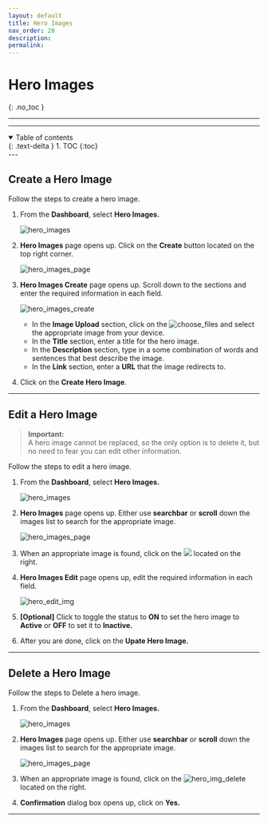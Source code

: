 ```yaml
---
layout: default
title: Hero Images
nav_order: 20
description:
permalink:
---
```


# Hero Images

{: .no_toc }

---

---

<details open markdown="block">
  <summary>
    Table of contents
  </summary>
  {: .text-delta }
1. TOC
{:toc}
</details>
---

## Create a Hero Image

Follow the steps to create a hero image.

1. From the **Dashboard**, select **Hero Images.**

   ![hero_images](../../images/heroimages/heroimgdash.png)

2. **Hero Images** page opens up. Click on the **Create** button located on the top right corner.

   ![hero_images_page](../../images/heroimages/hero_img_pages.png)

3. **Hero Images Create** page opens up. Scroll down to the sections and enter the required information in each field.

   ![hero_images_create](../../images/heroimages/hero_img_create.png)

   - In the **Image Upload** section, click on the ![choose_files](../../images/buttons/herochfiles.png) and select the appropriate image from your device.
   - In the **Title** section, enter a title for the hero image.
   - In the **Description** section, type in a some combination of words and sentences that best describe the image.
   - In the **Link** section, enter a **URL** that the image redirects to.

4. Click on the **Create Hero Image**.

---

## Edit a Hero Image

> **Important:**<br>
> A hero image cannot be replaced, so the only option is to delete it, but no need to fear you can edit other information.

Follow the steps to edit a hero image.

1. From the **Dashboard**, select **Hero Images.**

   ![hero_images](../../images/heroimages/heroimgdash.png)

2. **Hero Images** page opens up. Either use **searchbar** or **scroll** down the images list to search for the appropriate image.

   ![hero_images_page](../../images/heroimages/hero_img_pages.png)

3. When an appropriate image is found, click on the ![](../../images/buttons/herocheck.png) located on the right.
4. **Hero Images Edit** page opens up, edit the required information in each field.

   ![hero_edit_img](../../images/heroimages/hero_img_edit.png)

5. **[Optional]** Click to toggle the status to **ON** to set the hero image to **Active** or **OFF** to set it to **Inactive.**
6. After you are done, click on the **Upate Hero Image.**

---

## Delete a Hero Image

Follow the steps to Delete a hero image.

1. From the **Dashboard**, select **Hero Images.**

   ![hero_images](../../images/heroimages/heroimgdash.png)

2. **Hero Images** page opens up. Either use **searchbar** or **scroll** down the images list to search for the appropriate image.

   ![hero_images_page](../../images/heroimages/hero_img_pages.png)

3. When an appropriate image is found, click on the ![hero_img_delete](../../images/buttons/herodel.png) located on the right.
4. **Confirmation** dialog box opens up, click on **Yes.**

---

